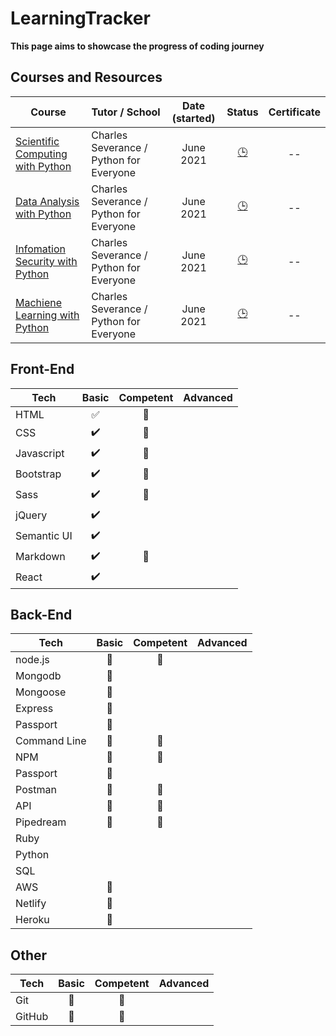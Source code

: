 # LearningTracker
**This page aims to showcase the progress of coding journey** 

## Courses and Resources
| Course | Tutor / School | Date (started) | Status |  Certificate |
|--------|----------------|:----------------:|:--------:|:--------------:|
|[Scientific Computing with Python](https://www.freecodecamp.org/learn/scientific-computing-with-python/)| Charles Severance / Python for Everyone|June 2021|[:clock3:](# "In progress") | -- |
[Data Analysis with Python](https://www.freecodecamp.org/learn/data-analysis-with-python/)|Charles Severance / Python for Everyone|June 2021|[:clock3:](# "In progress") | -- |
[Infomation Security with Python](https://www.freecodecamp.org/learn/information-security/)| Charles Severance / Python for Everyone|June 2021|[:clock3:](# "In progress") | -- |
[Machiene Learning with Python](https://www.freecodecamp.org/learn/machine-learning-with-python/)| Charles Severance / Python for Everyone|June 2021|[:clock3:](# "In progress") | -- |


## Front-End
| Tech            |       Basic          |      Competent       |       Advanced       | 
|-----------------|:--------------------:|:--------------------:|:--------------------:|
|HTML             |:white_check_mark:|:large_blue_diamond: |      |
|CSS              |:heavy_check_mark:|:large_blue_diamond: |      |
|Javascript       |:heavy_check_mark:| :large_blue_diamond: |      |
|Bootstrap        |:heavy_check_mark:| :large_blue_diamond: |      |
|Sass             |:heavy_check_mark:| :large_blue_diamond: |      |
|jQuery           |:heavy_check_mark:|                      |      |
|Semantic UI      |:heavy_check_mark:|                      |      |
|Markdown         |:heavy_check_mark:| :large_blue_diamond: |      |
|React            |:heavy_check_mark:|                      |      |


## Back-End
| Tech            |       Basic          |      Competent       |       Advanced       | 
|-----------------|:--------------------:|:--------------------:|:--------------------:|
|node.js          | :large_blue_diamond: | :large_blue_diamond:  |          | 
|Mongodb          | :large_blue_diamond: |  |          |
|Mongoose         | :large_blue_diamond: |  |          |
|Express          | :large_blue_diamond: |  |          |
|Passport         | :large_blue_diamond: |  |          |
|Command Line     | :large_blue_diamond: | :large_blue_diamond: |          |
|NPM              | :large_blue_diamond: | :large_blue_diamond: |          |
|Passport         | :large_blue_diamond: |  |          |
|Postman          | :large_blue_diamond: | :large_blue_diamond: |          |
|API              | :large_blue_diamond: | :large_blue_diamond: |          |
|Pipedream        | :large_blue_diamond: | :large_blue_diamond: |          |
|Ruby             |    |    |    |
|Python           |    |    |    |
|SQL              |    |    |    |
|AWS              | :large_blue_diamond: |  |                      |
|Netlify          | :large_blue_diamond: |  |                      |          
|Heroku           | :large_blue_diamond: |  |                      |  


## Other  
| Tech            |       Basic          |      Competent       |       Advanced       | 
|-----------------|:--------------------:|:--------------------:|:--------------------:|
|Git              | :large_blue_diamond: | :large_blue_diamond: |                      |   
|GitHub           | :large_blue_diamond: | :large_blue_diamond: |                      |   
